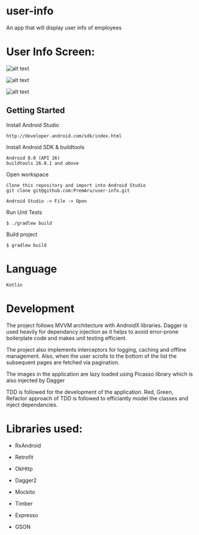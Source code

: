 # user-info

An app that will display user info of employees

# User Info Screen:
![alt text](https://github.com/PremAru/user-info/blob/main/images/image1.png)

![alt text](https://github.com/PremAru/user-info/blob/main/images/image2.png)

![alt text](https://github.com/PremAru/user-info/blob/main/images/image3.png)



## Getting Started

Install Android Studio

	http://developer.android.com/sdk/index.html

Install Android SDK & buildtools

	Android 8.0 (API 26)
	buildtools 26.0.1 and above

Open workspace

	Clone this repository and import into Android Studio
	git clone git@github.com:PremAru/user-info.git
	
	Android Studio -> File -> Open

Run Unit Tests

	$ ./gradlew build

Build project

	$ gradlew build
  
# Language
	Kotlin
	
# Development
The project follows MVVM architecture with AndroidX libraries. Dagger is used heavily for dependancy injection as it helps to avoid error-prone boilerplate code and makes unit testing efficient. 
	
The project also implements interceptors for logging, caching and offline management. Also, when the user scrolls to the bottom of the list the subsequent pages are fetched via pagination. 
	
The images in the application are lazy loaded using Picasso library which is also injected by Dagger

TDD is followed for the development of the application. Red, Green, Refactor approach of TDD is followed to efficiantly model the classes and inject dependancies.
    
# Libraries used:

*	RxAndroid

*	Retrofit

*	OkHttp

*	Dagger2

*	Mockito

*	Timber

*	Expresso

*	GSON
